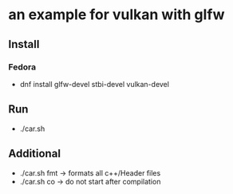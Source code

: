 # an example for vulkan with glfw
## Install
### Fedora
- dnf install glfw-devel stbi-devel vulkan-devel

## Run
- ./car.sh

## Additional
- ./car.sh fmt -> formats all c++/Header files
- ./car.sh co -> do not start after compilation